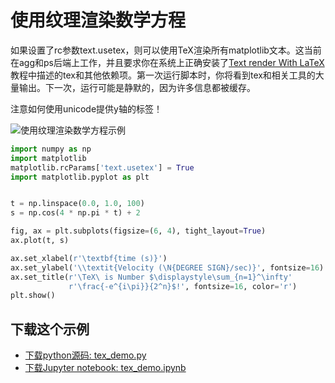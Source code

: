 # 使用纹理渲染数学方程

如果设置了rc参数text.usetex，则可以使用TeX渲染所有matplotlib文本。这当前在agg和ps后端上工作，并且要求你在系统上正确安装了[Text render With LaTeX](https://matplotlib.org/tutorials/text/usetex.html)教程中描述的tex和其他依赖项。第一次运行脚本时，你将看到tex和相关工具的大量输出。下一次，运行可能是静默的，因为许多信息都被缓存。

注意如何使用unicode提供y轴的标签！

![使用纹理渲染数学方程示例](https://matplotlib.org/_images/sphx_glr_tex_demo_001.png)

```python
import numpy as np
import matplotlib
matplotlib.rcParams['text.usetex'] = True
import matplotlib.pyplot as plt


t = np.linspace(0.0, 1.0, 100)
s = np.cos(4 * np.pi * t) + 2

fig, ax = plt.subplots(figsize=(6, 4), tight_layout=True)
ax.plot(t, s)

ax.set_xlabel(r'\textbf{time (s)}')
ax.set_ylabel('\\textit{Velocity (\N{DEGREE SIGN}/sec)}', fontsize=16)
ax.set_title(r'\TeX\ is Number $\displaystyle\sum_{n=1}^\infty'
             r'\frac{-e^{i\pi}}{2^n}$!', fontsize=16, color='r')
plt.show()
```

## 下载这个示例
            
- [下载python源码: tex_demo.py](https://matplotlib.org/_downloads/tex_demo.py)
- [下载Jupyter notebook: tex_demo.ipynb](https://matplotlib.org/_downloads/tex_demo.ipynb)